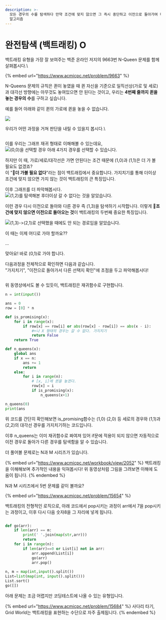 ```yaml
---
description: >-
  모든 경우의 수를 탐색하다 만약 조건에 맞지 않으면 그 즉시 중단하고 이전으로 돌아가여 다시 확인하는 것을 반복하면서 원하는 조건을 찾는
  알고리즘
---
```


# 완전탐색 (백트래킹) O

백트래킹 유형을 가장  잘 보여주는 백준 온라인 저지의 9663번 N-Queen 문제를 함께 살펴봅시다.\


{% embed url="https://www.acmicpc.net/problem/9663" %}

N-Queens 문제의 규칙은 퀸이 놓였을 때 퀸 자신을 기준으로 일직선상(가로 및 세로)과 대각선 방향에는 아무것도 놓여있으면 안 된다는 것이고, 우리는 **4번째 줄까지 퀸을 놓는 경우의 수**를 구하고 싶습니다.

예를 들어 아래와 같이 퀸의 가로에 퀸을 놓을 수 없습니다.

![](<../.gitbook/assets/image (1) (1) (1).png>)

우리가 어떤 과정을 거쳐 판단을 내릴 수 있을지 봅시다.\


<figure><img src="../.gitbook/assets/image (6).png" alt=""><figcaption></figcaption></figure>

이를 우리는 그래프 재귀 형태로 이해해볼 수 있는데요,\
![](<../.gitbook/assets/image (3) (2) (1).png>)(0,0)을 선택할 경우 아래 4가지 경우를 선택할 수 있습니다.

하지만 이 때, 가로/세로/대각선은 가면 안된다는 조건 때문에 (1,0)과 (1,1)은 더 가 볼 필요도 없겠죠?\
이 "📌**더 가볼 필요 없다**"라는 점이 백트래킹에서 중요합니다. 가지치기를 통해 더이상 조건에 맞지 않으면 가지 않는 것이 백트래킹의 큰 특징입니다.

이후 그래프를 더 파악해봅시다.\
![](<../.gitbook/assets/image (5) (2).png>)(1,2)를 탐색해본 후더이상 갈 수 없다는 것을 알았습니다.

이런 경우 다시 이전으로 돌아와 다른 경우 즉 (1,3)을 탐색하기 시작합니다. 이렇게 📌**조건에 맞지 않으면 이전으로 돌아오는 것**이 백트래킹의 두번째 중요한 특징입니다.

![](<../.gitbook/assets/image (1) (1).png>)(1,3)->(2,1)로 선택했을 때에도 안 되는 경로임을 알았습니다.

이 때는 이제 어디로 가야 할까요??&#x20;

...

맞아요! 바로 (0,1)로 가야 합니다.



다음과정을 전체적으로 확인하면 다음과 같습니다. \
"가지치기", "이전으로 돌아가서 다른 선택지 확인"에 초점을 두고 파악해봅시다!

<figure><img src="../.gitbook/assets/backtracking.gif" alt=""><figcaption></figcaption></figure>

위 동영상에서도 볼 수 있듯이, 백트래킹은 재귀함수로 구현합니다.

```python
n = int(input())

ans = 0
row = [0] * n

def is_promising(x):
    for i in range(x):
        if row[x] == row[i] or abs(row[x] - row[i]) == abs(x - i):
            #+나 X 형태의 경우는 갈 수 없다. 가지치기
            return False
    return True

def n_queens(x):
    global ans
    if x == n:
        ans += 1
        return
    else:
        for i in range(n):
            # [x, i]에 퀸을 놓겠다.
            row[x] = i
            if is_promising(x):
                n_queens(x+1)

n_queens(0)
print(ans
```

위 코드를 간단히 확인해보면 is\_promising함수는 (1,0) (2,0) 등 세로의 경우와 (1,1)과 (2,2)의 대각선 경우를 가지치기하는 코드입니다.&#x20;

이후 n\_queens는 이미 재귀함수로 짜여져 있어 if문에 적용이 되지 않으면 자동적으로 이전 경우로 돌아가 다른 경우를 탐색함을 알 수 있습니다.



더 풀어볼 문제로는 N과 M 시리즈가 있습니다.

{% embed url="https://www.acmicpc.net/workbook/view/2052" %}
백트래킹을 이해해보며 추가적인 내용을 익혀봅시다! 위 동영상처럼 그림을 그려보면 이해에 도움이 됩니다.
{% endembed %}

N과 M 시리즈에서 5번 문제를 같이 볼까요?

{% embed url="https://www.acmicpc.net/problem/15654" %}

백트래킹의 전형적인 로직으로, 아래 코드에서 pop시키는 과정이 arr에서 7을 pop시키는 과정이고, 이후 다시 다음 숫자8을 그 자리에 넣게 됩니다.

<img src="../.gitbook/assets/image (20).png" alt="" data-size="original">

```python
def go(arr):
    if len(arr) == m:
        print(' '.join(map(str,arr)))
        return
    for i in range(n):
        if len(arr)==0 or List[i] not in arr:
            arr.append(List[i])
            go(arr)
            arr.pop()
            
n, m = map(int,input().split())
List=list(map(int, input().split()))
List.sort()
go([])
```

아래 문제는 조금 어렵지만 코딩테스트에 나올 수 있는 유형입니다.

{% embed url="https://www.acmicpc.net/problem/15684" %}
사다리 타기, Grid World는 백트래킹을 표현하는 수단으로 자주 출제됩니다.
{% endembed %}

